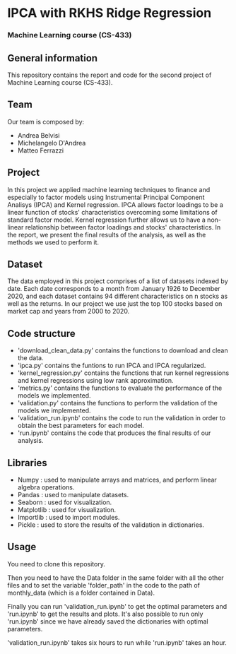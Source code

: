 # IPCA with RKHS Ridge Regression

### Machine Learning course (CS-433)

## General information 

This repository contains the report and code for the second project of Machine Learning course (CS-433).

## Team

Our team is composed by:
- Andrea Belvisi
- Michelangelo D'Andrea
- Matteo Ferrazzi

## Project

In this project we applied machine learning techniques to finance and especially to factor models using Instrumental Principal Component Analisys (IPCA) and Kernel regression. IPCA allows factor loadings to be a linear function of stocks' characteristics overcoming some limitations of standard factor model. Kernel regression further allows us to have a non-linear relationship between factor loadings and stocks' characteristics. In the report, we present the final results of the analysis, as well as the methods we used to perform it.

## Dataset

The data employed in this project comprises of a list of datasets indexed by date. Each date corresponds to a month from January 1926 to December 2020, and each dataset contains 94 different characteristics on n stocks as well as the returns. In our project we use just the top 100 stocks based on market cap and years from 2000 to 2020.

## Code structure 

- 'download_clean_data.py' contains the functions to download and clean the data.
- 'ipca.py' contains the funtions to run IPCA and IPCA regularized.
- 'kernel_regression.py' contains the functions that run kernel regressions and kernel regressions using low rank approximation.
- 'metrics.py' contains the functions to evaluate the performance of the models we implemented.
- 'validation.py' contains the functions to perform the validation of the models we implemented.
- 'validation_run.ipynb' contains the code to run the validation in order to obtain the best parameters for each model.
- 'run.ipynb' contains the code that produces the final results of our analysis.

## Libraries 

- Numpy : used to manipulate arrays and matrices, and perform linear algebra operations.
- Pandas : used to manipulate datasets.
- Seaborn : used for visualization.
- Matplotlib : used for visualization.
- Importlib : used to import modules.
- Pickle : used to store the results of the validation in dictionaries.

## Usage

You need to clone this repository.

Then you need to have the Data folder in the same folder with all the other files and to set the variable 'folder_path' in the code to the path of monthly_data (which is a folder contained in Data).

Finally you can run 'validation_run.ipynb' to get the optimal parameters and 'run.ipynb' to get the results and plots.
It's also possible to run only 'run.ipynb' since we have already saved the dictionaries with optimal parameters.

'validation_run.ipynb' takes six hours to run while 'run.ipynb' takes an hour.



